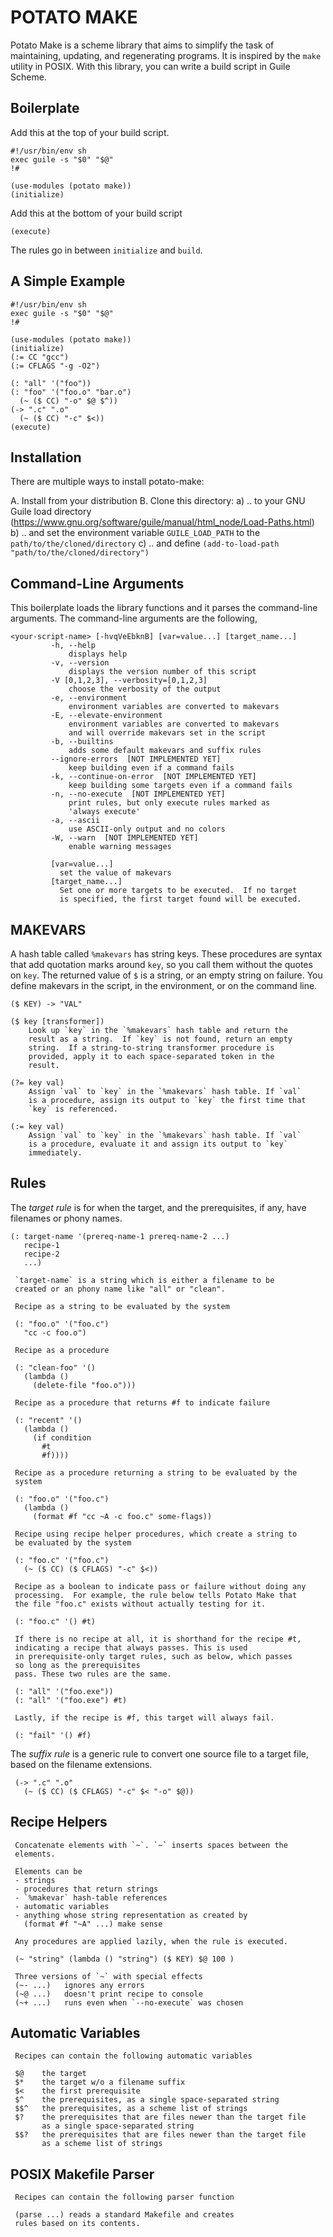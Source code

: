 # POTATO MAKE

Potato Make is a scheme library that aims to simplify the task of
maintaining, updating, and regenerating programs.  It is inspired by
the `make` utility in POSIX.  With this library, you can write a
build script in Guile Scheme.

## Boilerplate

Add this at the top of your build script.

    #!/usr/bin/env sh
    exec guile -s "$0" "$@"
    !#

    (use-modules (potato make))
    (initialize)

Add this at the bottom of your build script

    (execute)

The rules go in between `initialize` and `build`.

## A Simple Example

    #!/usr/bin/env sh
    exec guile -s "$0" "$@"
    !#

    (use-modules (potato make))
    (initialize)
    (:= CC "gcc")
    (:= CFLAGS "-g -O2")
    
    (: "all" '("foo"))
    (: "foo" '("foo.o" "bar.o")
      (~ ($ CC) "-o" $@ $^))
    (-> ".c" ".o"
      (~ ($ CC) "-c" $<))
    (execute)

## Installation

There are multiple ways to install potato-make:

A. Install from your distribution
B. Clone this directory:
    a) .. to your GNU Guile load directory (https://www.gnu.org/software/guile/manual/html_node/Load-Paths.html)
    b) .. and set the environment variable `GUILE_LOAD_PATH` to the `path/to/the/cloned/directory`
    c) .. and define `(add-to-load-path "path/to/the/cloned/directory")`

## Command-Line Arguments

This boilerplate loads the library functions and it parses the
command-line arguments.  The command-line arguments are the following,

    <your-script-name> [-hvqVeEbknB] [var=value...] [target_name...]
             -h, --help
                 displays help
             -v, --version
                 displays the version number of this script
             -V [0,1,2,3], --verbosity=[0,1,2,3]
                 choose the verbosity of the output
             -e, --environment
                 environment variables are converted to makevars
             -E, --elevate-environment
                 environment variables are converted to makevars
                 and will override makevars set in the script
             -b, --builtins
                 adds some default makevars and suffix rules
             --ignore-errors  [NOT IMPLEMENTED YET]
                 keep building even if a command fails
             -k, --continue-on-error  [NOT IMPLEMENTED YET]
                 keep building some targets even if a command fails
             -n, --no-execute  [NOT IMPLEMENTED YET]
                 print rules, but only execute rules marked as
                 'always execute'
             -a, --ascii
                 use ASCII-only output and no colors
             -W, --warn  [NOT IMPLEMENTED YET]
                 enable warning messages
             
             [var=value...]
               set the value of makevars
             [target_name...]
               Set one or more targets to be executed.  If no target
               is specified, the first target found will be executed.

## MAKEVARS

A hash table called `%makevars` has string keys. These procedures
are syntax that add quotation marks around `key`, so you call them without the quotes on
`key`. The returned value of `$` is a string, or an empty string on failure.
You define makevars in the script, in the environment, or on the command line.

    ($ KEY) -> "VAL"

    ($ key [transformer])
        Look up `key` in the `%makevars` hash table and return the
        result as a string.  If `key` is not found, return an empty
        string.  If a string-to-string transformer procedure is
        provided, apply it to each space-separated token in the
        result.

    (?= key val)
        Assign `val` to `key` in the `%makevars` hash table. If `val`
        is a procedure, assign its output to `key` the first time that
        `key` is referenced.

    (:= key val)
        Assign `val` to `key` in the `%makevars` hash table. If `val`
        is a procedure, evaluate it and assign its output to `key`
        immediately.

## Rules

The *target rule* is for when the target, and the prerequisites, if any,
have filenames or phony names.

    (: target-name '(prereq-name-1 prereq-name-2 ...)
       recipe-1
       recipe-2
       ...)

     `target-name` is a string which is either a filename to be
     created or an phony name like "all" or "clean".

     Recipe as a string to be evaluated by the system

     (: "foo.o" '("foo.c")
       "cc -c foo.o")

     Recipe as a procedure

     (: "clean-foo" '()
       (lambda ()
         (delete-file "foo.o")))

     Recipe as a procedure that returns #f to indicate failure

     (: "recent" '()
       (lambda ()
         (if condition
           #t
           #f))))

     Recipe as a procedure returning a string to be evaluated by the
     system

     (: "foo.o" '("foo.c")
       (lambda ()
         (format #f "cc ~A -c foo.c" some-flags))

     Recipe using recipe helper procedures, which create a string to
     be evaluated by the system

     (: "foo.c" '("foo.c")
       (~ ($ CC) ($ CFLAGS) "-c" $<))

     Recipe as a boolean to indicate pass or failure without doing any
     processing.  For example, the rule below tells Potato Make that
     the file "foo.c" exists without actually testing for it.
     
     (: "foo.c" '() #t)

     If there is no recipe at all, it is shorthand for the recipe #t,
     indicating a recipe that always passes. This is used
     in prerequisite-only target rules, such as below, which passes
     so long as the prerequisites
     pass. These two rules are the same.

     (: "all" '("foo.exe"))
     (: "all" '("foo.exe") #t)
     
     Lastly, if the recipe is #f, this target will always fail.
     
     (: "fail" '() #f)

The *suffix rule* is a generic rule to convert one source file to a
target file, based on the filename extensions.

     (-> ".c" ".o"
       (~ ($ CC) ($ CFLAGS) "-c" $< "-o" $@))

## Recipe Helpers

     Concatenate elements with `~`. `~` inserts spaces between the
     elements.

     Elements can be
     - strings
     - procedures that return strings
     - `%makevar` hash-table references
     - automatic variables
     - anything whose string representation as created by
       (format #f "~A" ...) make sense

     Any procedures are applied lazily, when the rule is executed.

     (~ "string" (lambda () "string") ($ KEY) $@ 100 )

     Three versions of `~` with special effects
     (~- ...)   ignores any errors
     (~@ ...)   doesn't print recipe to console
     (~+ ...)   runs even when `--no-execute` was chosen

## Automatic Variables

     Recipes can contain the following automatic variables

     $@    the target
     $*    the target w/o a filename suffix
     $<    the first prerequisite
     $^    the prerequisites, as a single space-separated string
     $$^   the prerequisites, as a scheme list of strings
     $?    the prerequisites that are files newer than the target file
           as a single space-separated string
     $$?   the prerequisites that are files newer than the target file
           as a scheme list of strings

## POSIX Makefile Parser

     Recipes can contain the following parser function

     (parse ...) reads a standard Makefile and creates
     rules based on its contents.
